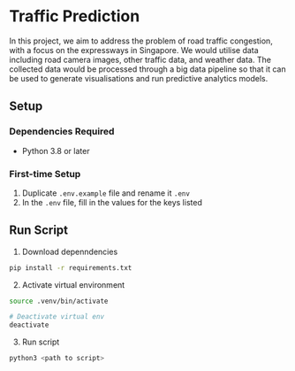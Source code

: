 # Traffic Prediction

In this project, we aim to address the problem of road traffic congestion, with a focus on the expressways in Singapore. We would utilise data including road camera images, other traffic data, and weather data. The collected data would be processed through a big data pipeline so that it can be used to generate visualisations and run predictive analytics models.

## Setup

### Dependencies Required

- Python 3.8 or later

### First-time Setup

1. Duplicate `.env.example` file and rename it `.env`
2. In the `.env` file, fill in the values for the keys listed

## Run Script

1. Download depenndencies

```bash
pip install -r requirements.txt
```

2. Activate virtual environment

```bash
source .venv/bin/activate

# Deactivate virtual env
deactivate
```

3. Run script

```bash
python3 <path to script>
```
